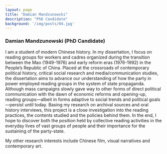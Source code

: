 ```yaml
---
layout: page
title: "Damian Mandzunowski"
description: "PhD Candidate"
background: '/img/posts/04.jpg'
---
```



### Damian Mandzunowski (PhD Candidate)

I am a student of modern Chinese history. In my dissertation, I focus on reading groups for workers and cadres organized during the transition between the Mao (1949-1976) and early reform eras (1976-1992) in the People’s Republic of China. Placed at the crossroads of contemporary political history, critical social research and media/communication studies, the dissertation aims to advance our understanding of how the party in power employed reading groups in the system of state propaganda. Although mass campaigns slowly gave way to other forms of direct political communication with the dawn of economic reforms and opening-up, reading groups—albeit in forms adaptive to social trends and political goals—persist until today. Basing my research on archival sources and oral history interviews, this project is a close investigation into the reading practices, the contents studied and the policies behind them. In the end, I hope to discover both the position held by collective reading activities in the everyday lives of vast groups of people and their importance for the sustaining of the party-state.

My other research interests include Chinese film, visual narratives and contemporary art.
